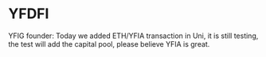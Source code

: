 # YFDFI
YFIG founder: Today we added ETH/YFIA transaction in Uni, it is still testing, the test will add the capital pool, please believe YFIA is great.

